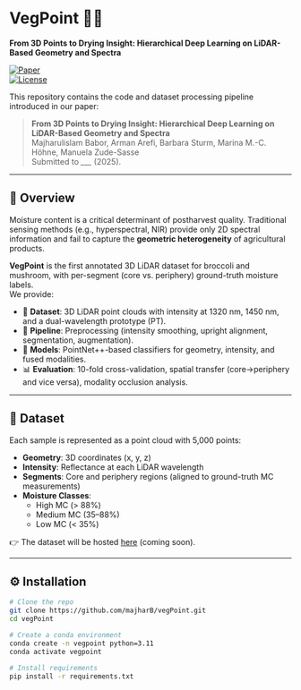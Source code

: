 # VegPoint 🌱💧  
**From 3D Points to Drying Insight: Hierarchical Deep Learning on LiDAR-Based Geometry and Spectra**

[![Paper](https://img.shields.io/badge/Paper-arXiv-green)](https://)  
[![License](https://img.shields.io/badge/License-MIT-blue.svg)](LICENSE)  

This repository contains the code and dataset processing pipeline introduced in our paper:  

> **From 3D Points to Drying Insight: Hierarchical Deep Learning on LiDAR-Based Geometry and Spectra**  
> Majharulislam Babor, Arman Arefi, Barbara Sturm, Marina M.-C. Höhne, Manuela Zude-Sasse  
> Submitted to *___* (2025).  

---

## 🌟 Overview

Moisture content is a critical determinant of postharvest quality. Traditional sensing methods (e.g., hyperspectral, NIR) provide only 2D spectral information and fail to capture the **geometric heterogeneity** of agricultural products.  

**VegPoint** is the first annotated 3D LiDAR dataset for broccoli and mushroom, with per-segment (core vs. periphery) ground-truth moisture labels.  
We provide:  

- 🥦 **Dataset**: 3D LiDAR point clouds with intensity at 1320 nm, 1450 nm, and a dual-wavelength prototype (PT).  
- 🔧 **Pipeline**: Preprocessing (intensity smoothing, upright alignment, segmentation, augmentation).  
- 🤖 **Models**: PointNet++-based classifiers for geometry, intensity, and fused modalities.  
- 📊 **Evaluation**: 10-fold cross-validation, spatial transfer (core→periphery and vice versa), modality occlusion analysis.  

---

## 📂 Dataset

Each sample is represented as a point cloud with 5,000 points:  

- **Geometry**: 3D coordinates (x, y, z)  
- **Intensity**: Reflectance at each LiDAR wavelength  
- **Segments**: Core and periphery regions (aligned to ground-truth MC measurements)  
- **Moisture Classes**:  
  - High MC (> 88%)  
  - Medium MC (35–88%)  
  - Low MC (< 35%)  

👉 The dataset will be hosted [here](https://github.com/majharB/vegPoint/releases) (coming soon).  

---

## ⚙️ Installation

```bash
# Clone the repo
git clone https://github.com/majharB/vegPoint.git
cd vegPoint

# Create a conda environment
conda create -n vegpoint python=3.11
conda activate vegpoint

# Install requirements
pip install -r requirements.txt
